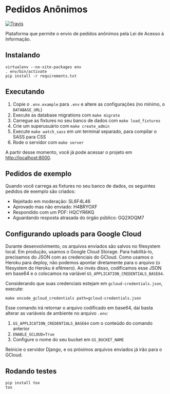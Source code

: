 # Pedidos Anônimos

[![Travis](https://travis-ci.org/okfn-brasil/pedidosanonimos.svg?branch=master)](https://travis-ci.org/okfn-brasil/pedidosanonimos)

Plataforma que permite o envio de pedidos anônimos pela Lei de Acesso à
Informação.

## Instalando

```
virtualenv --no-site-packages env
. env/bin/activate
pip install -r requirements.txt
```

## Executando

1. Copie o `.env.example` para `.env` e altere as configurações (no mínimo, o
   `DATABASE_URL`)
1. Execute as database migrations com `make migrate`
1. Carregue as fixtures no seu banco de dados com `make load_fixtures`
1. Crie um superusuário com `make create_admin`
1. Execute `make watch_sass` em um terminal separado, para compilar o SASS para
   CSS
1. Rode o servidor com `make server`

A partir desse momento, você já pode acessar o projeto em
[http://localhost:8000](http://localhost:8000).

## Pedidos de exemplo

Quando você carrega as fixtures no seu banco de dados, os seguintes pedidos de exemplo são criados:

* Rejeitado em moderação: SL6F4L46
* Aprovado mas não enviado: H4BRYOXF
* Respondido com um PDF: HQCYR6KQ
* Aguardando resposta atrasada do órgão público: GQ2XOQM7

## Configurando uploads para Google Cloud

Durante desenvolvimento, os arquivos enviados são salvos no filesystem local.
Em produção, usamos o Google Cloud Storage. Para habilitá-lo, precisamos do
JSON com as credenciais do GCloud. Como usamos o Heroku para deploy, não
podemos apontar diretamente para o arquivo (o filesystem do Heroku é efêmero).
Ao invés disso, codificamos esse JSON em base64 e o colocamos na variável
`GS_APPLICATION_CREDENTIALS_BASE64`.

Considerando que suas credenciais estejam em `gcloud-credentials.json`, execute:

`make encode_gcloud_credentials path=gcloud-credentials.json`

Esse comando irá retornar o arquivo codificado em base64, daí basta alterar as
variáveis de ambiente no arquivo `.env`:

1. `GS_APPLICATION_CREDENTIALS_BASE64` com o conteúdo do comando anterior
1. `ENABLE_GCLOUD=True`
1. Configure o nome do seu bucket em `GS_BUCKET_NAME`

Reinicie o servidor Django, e os próximos arquivos enviados já irão para o
GCloud.

## Rodando testes

```
pip install tox
tox
```
